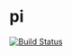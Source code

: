 # pi
[![Build Status](http://ec2-52-3-1-75.compute-1.amazonaws.com/buildStatus/icon?job=pi&build=2)](http://ec2-52-3-1-75.compute-1.amazonaws.com/job/pi/2/)
